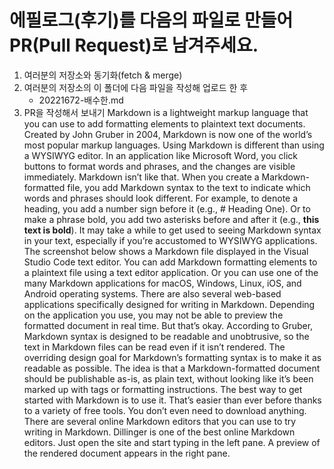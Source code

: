 # 에필로그(후기)를 다음의 파일로 만들어 PR(Pull Request)로 남겨주세요. 
1. 여러분의 저장소와 동기화(fetch & merge)
2. 여러분의 저장소의 이 폴더에 다음 파일을 작성해 업로드 한 후 
   - 20221672-배수한.md
4. PR을 작성해서 보내기
Markdown is a lightweight markup language that you can use to add formatting elements to plaintext text documents. Created by John Gruber in 2004, Markdown is now one of the world’s most popular markup languages.
Using Markdown is different than using a WYSIWYG editor. In an application like Microsoft Word, you click buttons to format words and phrases, and the changes are visible immediately. Markdown isn’t like that. When you create a Markdown-formatted file, you add Markdown syntax to the text to indicate which words and phrases should look different.
For example, to denote a heading, you add a number sign before it (e.g., # Heading One). Or to make a phrase bold, you add two asterisks before and after it (e.g., **this text is bold**). It may take a while to get used to seeing Markdown syntax in your text, especially if you’re accustomed to WYSIWYG applications. The screenshot below shows a Markdown file displayed in the Visual Studio Code text editor.
You can add Markdown formatting elements to a plaintext file using a text editor application. Or you can use one of the many Markdown applications for macOS, Windows, Linux, iOS, and Android operating systems. There are also several web-based applications specifically designed for writing in Markdown.
Depending on the application you use, you may not be able to preview the formatted document in real time. But that’s okay. According to Gruber, Markdown syntax is designed to be readable and unobtrusive, so the text in Markdown files can be read even if it isn’t rendered.
The overriding design goal for Markdown’s formatting syntax is to make it as readable as possible. The idea is that a Markdown-formatted document should be publishable as-is, as plain text, without looking like it’s been marked up with tags or formatting instructions.
The best way to get started with Markdown is to use it. That’s easier than ever before thanks to a variety of free tools.
You don’t even need to download anything. There are several online Markdown editors that you can use to try writing in Markdown. Dillinger is one of the best online Markdown editors. Just open the site and start typing in the left pane. A preview of the rendered document appears in the right pane.
